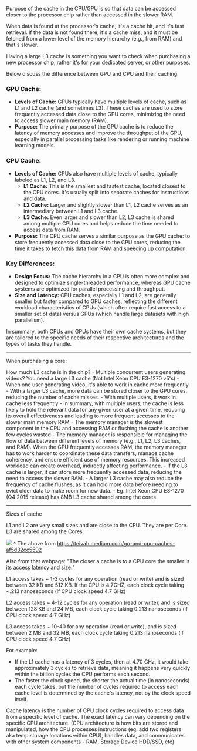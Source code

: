 Purpose of the cache in the CPU/GPU is so that data can be accessed closer to the processor chip rather than accessed in the slower RAM. 

When data is found at the processor's cache, it's a cache hit, and it's fast retrieval. If the data is not found there, it's a cache miss, and it must be fetched from a lower level of the memory hierarchy (e.g., from RAM) and that's slower.

Having a large L3 cache is something you want to check when purchasing a new processor chip, rather it's for your dedicated server, or other purposes.

Below discuss the difference between GPU and CPU and their caching
### GPU Cache:
- **Levels of Cache:** GPUs typically have multiple levels of cache, such as L1 and L2 cache (and sometimes L3). These caches are used to store frequently accessed data close to the GPU cores, minimizing the need to access slower main memory (RAM).
- **Purpose:** The primary purpose of the GPU cache is to reduce the latency of memory accesses and improve the throughput of the GPU, especially in parallel processing tasks like rendering or running machine learning models.

### CPU Cache:
- **Levels of Cache:** CPUs also have multiple levels of cache, typically labeled as L1, L2, and L3.
  - **L1 Cache:** This is the smallest and fastest cache, located closest to the CPU cores. It's usually split into separate caches for instructions and data.
  - **L2 Cache:** Larger and slightly slower than L1, L2 cache serves as an intermediary between L1 and L3 cache.
  - **L3 Cache:** Even larger and slower than L2, L3 cache is shared among multiple CPU cores and helps reduce the time needed to access data from RAM.
- **Purpose:** The CPU cache serves a similar purpose as the GPU cache: to store frequently accessed data close to the CPU cores, reducing the time it takes to fetch this data from RAM and speeding up computation.

### Key Differences:
- **Design Focus:** The cache hierarchy in a CPU is often more complex and designed to optimize single-threaded performance, whereas GPU cache systems are optimized for parallel processing and throughput.
- **Size and Latency:** CPU caches, especially L1 and L2, are generally smaller but faster compared to GPU caches, reflecting the different workload characteristics of CPUs (which often require fast access to a smaller set of data) versus GPUs (which handle large datasets with high parallelism).

In summary, both CPUs and GPUs have their own cache systems, but they are tailored to the specific needs of their respective architectures and the types of tasks they handle.

---

When purchasing a core:

How much L3 cache is in the chip? 
	- Multiple concurrent users generating videos? You need a large L3 cache (Not Intel Xeon CPU E3-1270 v5's)
		- When one user generating video, it's able to work in cache more frequently
			- With a larger L3 cache, more data can be stored closer to the GPU cores, reducing the number of cache misses.
		- With multiple users, it work in cache less frequently
			- In summary, with multiple users, the cache is less likely to hold the relevant data for any given user at a given time, reducing its overall effectiveness and leading to more frequent accesses to the slower main memory RAM
		- The memory manager is the slowest component in the CPU and accessing RAM or flushing the cache is another few cycles wasted
			- The memory manager is responsible for managing the flow of data between different levels of memory (e.g., L1, L2, L3 caches, and RAM). When the GPU frequently accesses RAM, the memory manager has to work harder to coordinate these data transfers, manage cache coherency, and ensure efficient use of memory resources. This increased workload can create overhead, indirectly affecting performance.
			- If the L3 cache is larger, it can store more frequently accessed data, reducing the need to access the slower RAM.
			- A larger L3 cache may also reduce the frequency of cache flushes, as it can hold more data before needing to evict older data to make room for new data.
			- Eg. Intel Xeon CPU E3-1270 (Q4 2015 release) has 8MB L3 cache shared among the cores


---

Sizes of cache

L1 and L2 are very small sizes and are close to the CPU. They are per Core.
L3 are shared among the Cores.

![](mdjer2g.png)
^ The above from https://teivah.medium.com/go-and-cpu-caches-af5d32cc5592


Also from that webpage:
"The closer a cache is to a CPU core the smaller is its access latency and size:"

L1 access takes ~ 1-3 cycles for any operation (read or write) and is sized between 32 KB and 512 KB. If the CPU is 4.7GHZ, each clock cycle taking ~.213 nanoseconds (if CPU clock speed 4.7 GHz)

L2 access takes ~ 4-12 cycles for any operation (read or write), and is sized between 128 KB and 24 MB, each clock cycle taking 0.213 nanoseconds (if CPU clock speed 4.7 GHz)

L3 access takes ~ 10-40 for any operation (read or write), and is sized between 2 MB and 32 MB, each clock cycle taking 0.213 nanoseconds (if CPU clock speed 4.7 GHz)


For example:
- If the L1 cache has a latency of 3 cycles, then at 4.70 GHz, it would take approximately 3 cycles to retrieve data, meaning it happens very quickly within the billion cycles the CPU performs each second.
- The faster the clock speed, the shorter the actual time (in nanoseconds) each cycle takes, but the number of cycles required to access each cache level is determined by the cache's latency, not by the clock speed itself.

Cache latency is the number of CPU clock cycles required to access data from a specific level of cache. The exact latency can vary depending on the specific CPU architecture. (CPU architecture is how bits are stored and manipulated, how the CPU processes instructions (eg. add two registers aka temp storage locations within CPU), handles data, and communicates with other system components - RAM, Storage Device HDD/SSD, etc)
